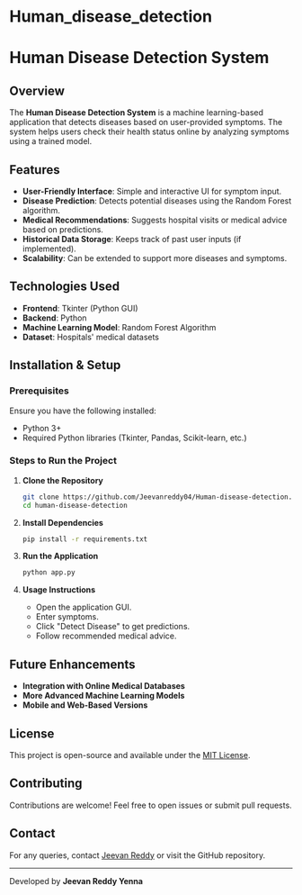 # Human_disease_detection
# Human Disease Detection System

## Overview
The **Human Disease Detection System** is a machine learning-based application that detects diseases based on user-provided symptoms. The system helps users check their health status online by analyzing symptoms using a trained model.

## Features
- **User-Friendly Interface**: Simple and interactive UI for symptom input.
- **Disease Prediction**: Detects potential diseases using the Random Forest algorithm.
- **Medical Recommendations**: Suggests hospital visits or medical advice based on predictions.
- **Historical Data Storage**: Keeps track of past user inputs (if implemented).
- **Scalability**: Can be extended to support more diseases and symptoms.

## Technologies Used
- **Frontend**: Tkinter (Python GUI)
- **Backend**: Python
- **Machine Learning Model**: Random Forest Algorithm
- **Dataset**: Hospitals' medical datasets

## Installation & Setup
### Prerequisites
Ensure you have the following installed:
- Python 3+
- Required Python libraries (Tkinter, Pandas, Scikit-learn, etc.)

### Steps to Run the Project
1. **Clone the Repository**
   ```bash
   git clone https://github.com/Jeevanreddy04/Human-disease-detection.git
   cd human-disease-detection
   ```

2. **Install Dependencies**
   ```bash
   pip install -r requirements.txt
   ```

3. **Run the Application**
   ```bash
   python app.py
   ```

4. **Usage Instructions**
   - Open the application GUI.
   - Enter symptoms.
   - Click "Detect Disease" to get predictions.
   - Follow recommended medical advice.

## Future Enhancements
- **Integration with Online Medical Databases**
- **More Advanced Machine Learning Models**
- **Mobile and Web-Based Versions**

## License
This project is open-source and available under the [MIT License](LICENSE).

## Contributing
Contributions are welcome! Feel free to open issues or submit pull requests.

## Contact
For any queries, contact [Jeevan Reddy](mailto:yjeevanreddy630@gmail.com) or visit the GitHub repository.

---
Developed by **Jeevan Reddy Yenna**


